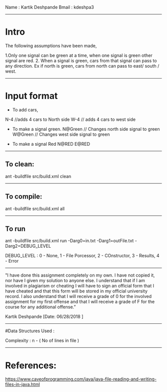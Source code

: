 
Name : Kartik Deshpande
Bmail : kdeshpa3

-----------------------------------------------------------------------
# Intro

The following assumptions have been made,

1.Only one signal can be green at a time, when one signal is green other signal are red.
2. When a signal is green, cars from that signal can pass to any direction. Ex if north is green,
cars from north can pass to east/ south / west.

-----------------------------------------------------------------------
# Input format

- To add cars,

N-4 //adds 4 cars to North side
W-4 // adds 4 cars to west side

- To make a signal green.
N@Green // Changes north side signal to green
W@Green // Changes west side signal to green

- To make a signal Red
N@RED
E@RED

-----------------------------------------------------------------------

## To clean:
ant -buildfile src/build.xml clean

-----------------------------------------------------------------------
## To compile: 
ant -buildfile src/build.xml all

-----------------------------------------------------------------------
## To run 
ant -buildfile src/build.xml run -Darg0=in.txt -Darg1=outFile.txt -Darg2=DEBUG_LEVEL

DEBUG_LEVEL : 0 - None, 1 - File Porcessor, 2 - COnstructor, 3 - Results, 4 - Error

-----------------------------------------------------------------------

"I have done this assignment completely on my own. I have not copied
it, nor have I given my solution to anyone else. I understand that if
I am involved in plagiarism or cheating I will have to sign an
official form that I have cheated and that this form will be stored in
my official university record. I also understand that I will receive a
grade of 0 for the involved assignment for my first offense and that I
will receive a grade of F for the course for any additional
offense.”

Kartik Deshpande
[Date: 06/28/2018 ]

-----------------------------------------------------------------------

#Data Structures Used :

Complexity : n - ( No of lines in file )

-----------------------------------------------------------------------

# References:
https://www.caveofprogramming.com/java/java-file-reading-and-writing-files-in-java.html
